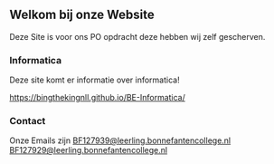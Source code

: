 ## Welkom bij onze Website

Deze Site is voor ons PO opdracht deze hebben wij zelf gescherven.

### Informatica

Deze site komt er informatie over informatica!

 https://bingthekingnll.github.io/BE-Informatica/




### Contact

Onze Emails zijn 
BF127939@leerling.bonnefantencollege.nl
BF127929@leerling.bonnefantencollege.nl
